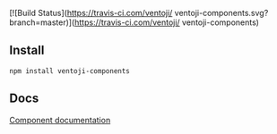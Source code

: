 [![Build Status](https://travis-ci.com/ventoji/
ventoji-components.svg?branch=master)](https://travis-ci.com/ventoji/
ventoji-components)

## Install
```
npm install ventoji-components
```

## Docs
[Component documentation](https://app.netlify.com/sites/objective-jang-fd103f)

